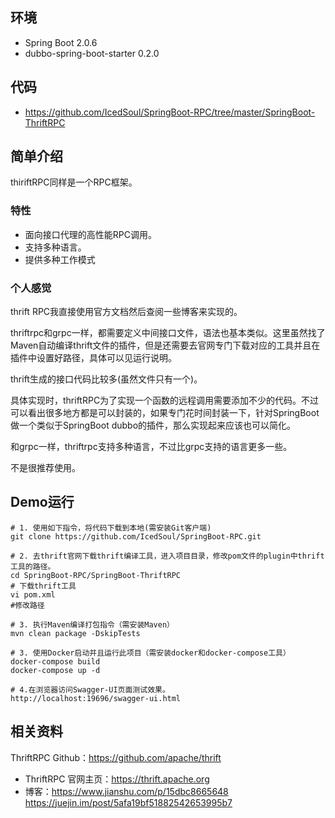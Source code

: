 ## 环境
- Spring Boot 2.0.6
- dubbo-spring-boot-starter 0.2.0

## 代码
- https://github.com/IcedSoul/SpringBoot-RPC/tree/master/SpringBoot-ThriftRPC

## 简单介绍
thiriftRPC同样是一个RPC框架。
### 特性
- 面向接口代理的高性能RPC调用。
- 支持多种语言。
- 提供多种工作模式


### 个人感觉
thrift RPC我直接使用官方文档然后查阅一些博客来实现的。

thriftrpc和grpc一样，都需要定义中间接口文件，语法也基本类似。这里虽然找了Maven自动编译thrift文件的插件，但是还需要去官网专门下载对应的工具并且在插件中设置好路径，具体可以见运行说明。

thrift生成的接口代码比较多(虽然文件只有一个)。

具体实现时，thriftRPC为了实现一个函数的远程调用需要添加不少的代码。不过可以看出很多地方都是可以封装的，如果专门花时间封装一下，针对SpringBoot
做一个类似于SpringBoot dubbo的插件，那么实现起来应该也可以简化。

和grpc一样，thriftrpc支持多种语言，不过比grpc支持的语言更多一些。

不是很推荐使用。

## Demo运行

```
# 1. 使用如下指令，将代码下载到本地(需安装Git客户端)
git clone https://github.com/IcedSoul/SpringBoot-RPC.git

# 2. 去thrift官网下载thrift编译工具，进入项目目录，修改pom文件的plugin中thrift工具的路径。
cd SpringBoot-RPC/SpringBoot-ThriftRPC
# 下载thrift工具
vi pom.xml
#修改路径

# 3. 执行Maven编译打包指令（需安装Maven）
mvn clean package -DskipTests

# 3. 使用Docker启动并且运行此项目（需安装docker和docker-compose工具）
docker-compose build
docker-compose up -d

# 4.在浏览器访问Swagger-UI页面测试效果。
http://localhost:19696/swagger-ui.html
```

## 相关资料
ThriftRPC Github：https://github.com/apache/thrift
- ThriftRPC 官网主页：https://thrift.apache.org
- 博客：https://www.jianshu.com/p/15dbc8665648
https://juejin.im/post/5afa19bf51882542653995b7